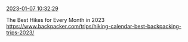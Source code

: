 [2023-01-07 10:32:29](https://mstdn.social/@hill_wanderer/109647465675155853)

The Best Hikes for Every Month in 2023 <a href="https://www.backpacker.com/trips/hiking-calendar-best-backpacking-trips-2023/" target="_blank" rel="nofollow noopener noreferrer" translate="no">https://www.backpacker.com/trips/hiking-calendar-best-backpacking-trips-2023/</a>